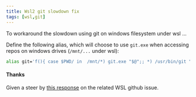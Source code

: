 ```yaml
---
title: Wsl2 git slowdown fix
tags: [wsl,git]
---
```

To workaround the slowdown using git on windows filesystem under wsl ...

<!--more-->

Define the following alias, which will choose to use `git.exe` when accessing
repos on windows drives (`/mnt/...` under wsl):

```bash
alias git='f(){ case $PWD/ in  /mnt/*) git.exe "$@";; *) /usr/bin/git "$@";; esac }; f'
```

#### Thanks

Given a steer by [this response](https://github.com/microsoft/WSL/issues/4401#issuecomment-670080585)
on the related WSL github issue.
